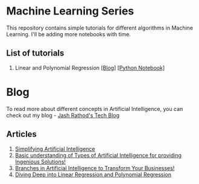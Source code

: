 # Machine Learning Series

This repository contains simple tutorials for different algorithms in Machine Learning. I'll be adding more notebooks with time.

## List of tutorials

1. Linear and Polynomial Regression [[Blog]](https://jashrathod.github.io/2021-06-03-diving-deep-into-linear-regression-and-polynomial-regression/) [[Python Notebook]](https://github.com/jashrathod/machine-learning-series/blob/master/Linear%20and%20Polynomial%20Regression/Linear%20and%20Polynomial%20Regression.ipynb)

# Blog

To read more about different concepts in Artificial Intelligence, you can check out my blog - [Jash Rathod's Tech Blog](https://jashrathod.github.io/)

## Articles

1. [Simplifying Artificial Intelligence](https://jashrathod.github.io/2020-10-12-simplifying-artificial-intelligence/)
2. [Basic understanding of Types of Artificial Intelligence for providing Ingenious Solutions!](https://jashrathod.github.io/2020-11-05-basic-understanding-of-types-of-artificial-intelligence-for-providing-ingenious-solutions/)
3. [Branches in Artificial Intelligence to Transform Your Businesses!](https://jashrathod.github.io/2020-11-24-branches-in-artificial-intelligence-to-transform-your-businesses/)
4. [Diving Deep into Linear Regression and Polynomial Regression](https://jashrathod.github.io/2021-06-03-diving-deep-into-linear-regression-and-polynomial-regression/)
